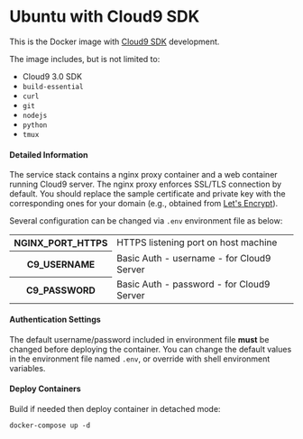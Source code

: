 # Ubuntu with Cloud9 SDK

This is the Docker image with [Cloud9 SDK](https://github.com/c9/core) development.

The image includes, but is not limited to:

* Cloud9 3.0 SDK
* `build-essential`
* `curl`
* `git`
* `nodejs`
* `python`
* `tmux`

#### Detailed Information ####

The service stack contains a nginx proxy container and a web container running Cloud9 server. The nginx proxy enforces SSL/TLS connection by default. You should replace the sample certificate and private key with the corresponding ones for your domain (e.g., obtained from [Let's Encrypt](https://letsencrypt.org)).

Several configuration can be changed via `.env` environment file as below:

<table>
    <tr><th>NGINX_PORT_HTTPS</th><td>HTTPS listening port on host machine</td></tr>
    <tr><th>C9_USERNAME</th><td>Basic Auth - username - for Cloud9 Server</td></tr>
    <tr><th>C9_PASSWORD</th><td>Basic Auth - password - for Cloud9 Server</td></tr>
</table>

#### Authentication Settings ####

The default username/password included in environment file **must** be changed before deploying the container. You can change the default values in the environment file named `.env`, or override with shell environment variables.

#### Deploy Containers ####

Build if needed then deploy container in detached mode:

```
docker-compose up -d
```